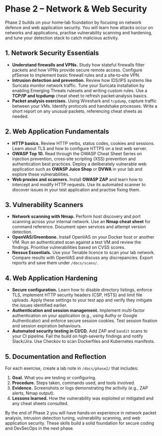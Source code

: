# Phase 2 – Network & Web Security

Phase 2 builds on your home‑lab foundation by focusing on network defence and web application security.  You will learn how attacks occur on networks and applications, practise vulnerability scanning and hardening, and tune your detection stack to catch malicious activity.

## 1. Network Security Essentials

* **Understand firewalls and VPNs.**  Study how stateful firewalls filter packets and how VPNs provide secure remote access.  Configure pfSense to implement basic firewall rules and a site‑to‑site VPN.
* **Intrusion detection and prevention.**  Review how IDS/IPS systems like Suricata monitor network traffic.  Tune your Suricata installation by enabling Emerging Threats rulesets and writing custom rules.  Use a **TCP/IP and tcpdump** cheat sheet to refresh packet‑analysis basics.
* **Packet analysis exercises.**  Using Wireshark and `tcpdump`, capture traffic between your VMs.  Identify protocols and handshake processes.  Write a short report on any unusual packets, referencing cheat sheets as needed.

## 2. Web Application Fundamentals

* **HTTP basics.**  Review HTTP verbs, status codes, cookies and sessions.  Learn about TLS and how to configure HTTPS on a test web server.
* **OWASP Top 10.**  Read through the OWASP Cheat Sheet Series on injection prevention, cross‑site scripting (XSS) prevention and authentication best practices.  Deploy a deliberately vulnerable web application such as **OWASP Juice Shop** or **DVWA** in your lab and explore these vulnerabilities.
* **Web proxies and scanners.**  Install **OWASP ZAP** and learn how to intercept and modify HTTP requests.  Use its automated scanner to discover issues in your test application and practise fixing them.

## 3. Vulnerability Scanners

* **Network scanning with Nmap.**  Perform host discovery and port scanning across your internal network.  Use an **Nmap cheat sheet** for command reference.  Document open services and attempt version detection.
* **OpenVAS/Greenbone.**  Install OpenVAS on your Docker host or another VM.  Run an authenticated scan against a test VM and review the findings.  Prioritise vulnerabilities based on CVSS scores.
* **Nessus Essentials.**  Use your Tenable licence to scan your lab network.  Compare results with OpenVAS and discuss any discrepancies.  Export reports and save them under `/docs/scans/`.

## 4. Web Application Hardening

* **Secure configuration.**  Learn how to disable directory listings, enforce TLS, implement HTTP security headers (CSP, HSTS) and limit file uploads.  Apply these settings to your test app and verify they mitigate the issues identified earlier.
* **Authentication and session management.**  Implement multi‑factor authentication on your application (e.g., using Authy or Google Authenticator) and enforce secure session cookies.  Test session fixation and session expiration behaviours.
* **Automated security testing in CI/CD.**  Add ZAP and `bandit` scans to your CI pipeline.  Fail the build on high‑severity findings and notify Slack/Jira.  Use Checkov to scan Dockerfiles and Kubernetes manifests.

## 5. Documentation and Reflection

For each exercise, create a lab note in `/docs/phase2/` that includes:

1. **Goal.**  What you are testing or configuring.
2. **Procedure.**  Steps taken, commands used, and tools involved.
3. **Evidence.**  Screenshots or logs demonstrating the activity (e.g., ZAP alerts, Nmap output).
4. **Lessons learned.**  How the vulnerability was exploited or mitigated and any cheat sheets consulted.

By the end of Phase 2 you will have hands‑on experience in network packet analysis, intrusion detection tuning, vulnerability scanning, and web application security.  These skills build a solid foundation for secure coding and DevSecOps in the next phase.
